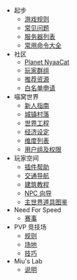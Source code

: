 - 起步
  - [游戏规则](wiki/rules.md)
  - [常见问题](wiki/faq.md)
  - [服务器列表](wiki/server-network.md)
  - [常用命令大全](tutorial/help)
- 社区
  - [Planet NyaaCat](wiki/planet-nyaacat.md)
  - [玩家群组](wiki/groups.md)
  - [推荐资源](wiki/resources.md)
  - [白名单申请](wiki/whitelist-application.md)
- 喵窝世界
  - [新人指南](nyaa/beginners-guide.md)
  - [城镇村落](nyaa/realms.md)
  - [世界工程](nyaa/projects.md)
  - [经济设定](nyaa/economic.md)
  - [维度列表](nyaa/worlds.md)
  - [用户组及权限](wiki/permission)
- 玩家空间
  - [插件帮助](space/plugins.md)
  - [交通导航](space/map-navi.md)
  - [建筑教程](space/building.md)
  - [NPC 向导](space/npc.md)
  - [主世界道具图鉴](space/items.md)
- Need For Speed
  - [赛事](nfs/events.md)
- PVP 竞技场
  - [规则](pvp/rules.md)
  - [场地](pvp/arena.md)
  - [技巧](pvp/guide.md)
- Miu's Lab
  - [说明](miu/lab.md)
